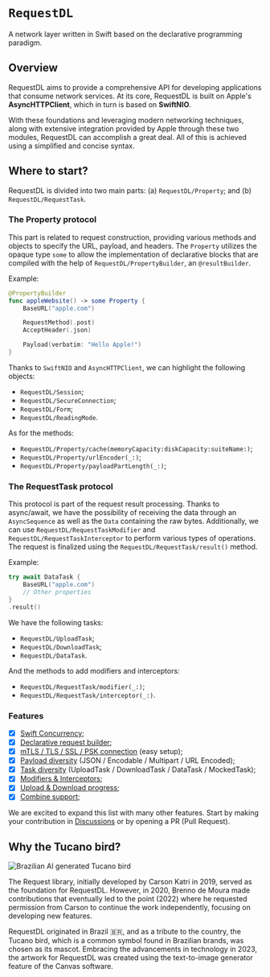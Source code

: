 # ``RequestDL``

A network layer written in Swift based on the declarative programming paradigm.

## Overview

RequestDL aims to provide a comprehensive API for developing applications that consume network services. At its core, RequestDL is built on Apple's **AsyncHTTPClient**, which in turn is based on **SwiftNIO**.

With these foundations and leveraging modern networking techniques, along with extensive integration provided by Apple through these two modules, RequestDL can accomplish a great deal. All of this is achieved using a simplified and concise syntax.

## Where to start?

RequestDL is divided into two main parts: (a) ``RequestDL/Property``; and (b) ``RequestDL/RequestTask``.

### The Property protocol

This part is related to request construction, providing various methods and objects to specify the URL, payload, and headers. The `Property` utilizes the opaque type `some` to allow the implementation of declarative blocks that are compiled with the help of ``RequestDL/PropertyBuilder``, an `@resultBuilder`.

Example:

```swift
@PropertyBuilder
func appleWebsite() -> some Property {
    BaseURL("apple.com")

    RequestMethod(.post)
    AcceptHeader(.json)

    Payload(verbatim: "Hello Apple!")
}
```

Thanks to `SwiftNIO` and `AsyncHTTPClient`, we can highlight the following objects:

- ``RequestDL/Session``;
- ``RequestDL/SecureConnection``;
- ``RequestDL/Form``;
- ``RequestDL/ReadingMode``.

As for the methods:

- ``RequestDL/Property/cache(memoryCapacity:diskCapacity:suiteName:)``;
- ``RequestDL/Property/urlEncoder(_:)``;
- ``RequestDL/Property/payloadPartLength(_:)``;

### The RequestTask protocol

This protocol is part of the request result processing. Thanks to async/await, we have the possibility of receiving the data through an `AsyncSequence` as well as the `Data` containing the raw bytes. Additionally, we can use ``RequestDL/RequestTaskModifier`` and ``RequestDL/RequestTaskInterceptor`` to perform various types of operations. The request is finalized using the ``RequestDL/RequestTask/result()`` method.

Example:

```swift
try await DataTask {
    BaseURL("apple.com")
    // Other properties
}
.result()
```

We have the following tasks:

- ``RequestDL/UploadTask``;
- ``RequestDL/DownloadTask``;
- ``RequestDL/DataTask``.

And the methods to add modifiers and interceptors:

- ``RequestDL/RequestTask/modifier(_:)``;
- ``RequestDL/RequestTask/interceptor(_:)``.

### Features

- [x] [Swift Concurrency](<doc:Swift-Concurrency>);
- [x] [Declarative request builder](<doc:Declarative-request-builder>);
- [x] [mTLS / TLS / SSL / PSK connection](<doc:Secure-Connection>) (easy setup);
- [x] [Payload diversity](<doc:Payload-Diversity>) (JSON / Encodable / Multipart / URL Encoded);
- [x] [Task diversity](<doc:Task-Diversity>) (UploadTask / DownloadTask / DataTask / MockedTask);
- [x] [Modifiers & Interceptors](<doc:Modifiers-&-Interceptors>); 
- [x] [Upload & Download progress](<doc:Upload-&-Download-progress>);
- [x] [Combine support](<doc:Combine-Support>);

We are excited to expand this list with many other features. Start by making your contribution in [Discussions](https://github.com/orgs/request-dl/discussions) or by opening a PR (Pull Request).

## Why the Tucano bird?

![Brazilian AI generated Tucano bird](tucano.png)

The Request library, initially developed by Carson Katri in 2019, served as the foundation for RequestDL. However, in 2020, Brenno de Moura made contributions that eventually led to the point (2022) where he requested permission from Carson to continue the work independently, focusing on developing new features.

RequestDL originated in Brazil 🇧🇷, and as a tribute to the country, the Tucano bird, which is a common symbol found in Brazilian brands, was chosen as its mascot. Embracing the advancements in technology in 2023, the artwork for RequestDL was created using the text-to-image generator feature of the Canvas software.
